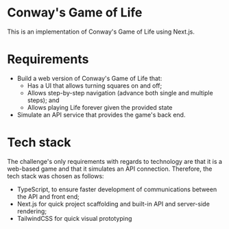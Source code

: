 # Conway's Game of Life

This is an implementation of Conway's Game of Life using Next.js.

# Requirements

* Build a web version of Conway's Game of Life that:
  * Has a UI that allows turning squares on and off;
  * Allows step-by-step navigation (advance both single and multiple steps); and
  * Allows playing Life forever given the provided state
* Simulate an API service that provides the game's back end.

# Tech stack

The challenge's only requirements with regards to technology are that it is a web-based game and that it simulates an API connection. Therefore, the tech stack was chosen as follows:

* TypeScript, to ensure faster development of communications between the API and front end;
* Next.js for quick project scaffolding and built-in API and server-side rendering;
* TailwindCSS for quick visual prototyping
